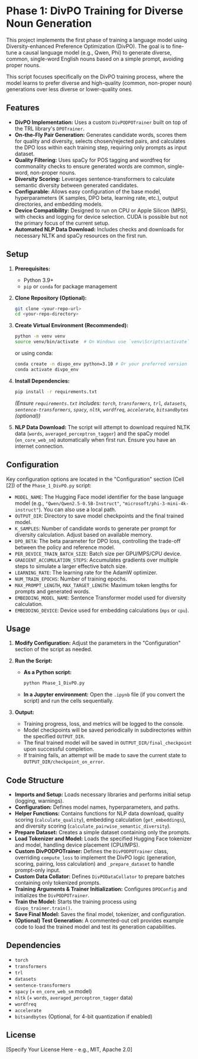 # Phase 1: DivPO Training for Diverse Noun Generation

This project implements the first phase of training a language model using Diversity-enhanced Preference Optimization (DivPO). The goal is to fine-tune a causal language model (e.g., Qwen, Phi) to generate diverse, common, single-word English nouns based on a simple prompt, avoiding proper nouns.

This script focuses specifically on the DivPO training process, where the model learns to prefer diverse and high-quality (common, non-proper noun) generations over less diverse or lower-quality ones.

## Features

*   **DivPO Implementation:** Uses a custom `DivPODPOTrainer` built on top of the TRL library's `DPOTrainer`.
*   **On-the-Fly Pair Generation:** Generates candidate words, scores them for quality and diversity, selects chosen/rejected pairs, and calculates the DPO loss within each training step, requiring only prompts as input dataset.
*   **Quality Filtering:** Uses spaCy for POS tagging and wordfreq for commonality checks to ensure generated words are common, single-word, non-proper nouns.
*   **Diversity Scoring:** Leverages sentence-transformers to calculate semantic diversity between generated candidates.
*   **Configurable:** Allows easy configuration of the base model, hyperparameters (K samples, DPO beta, learning rate, etc.), output directories, and embedding models.
*   **Device Compatibility:** Designed to run on CPU or Apple Silicon (MPS), with checks and logging for device selection. CUDA is possible but not the primary focus of the current setup.
*   **Automated NLP Data Download:** Includes checks and downloads for necessary NLTK and spaCy resources on the first run.

## Setup

1.  **Prerequisites:**
    *   Python 3.9+
    *   `pip` or `conda` for package management

2.  **Clone Repository (Optional):**
    ```bash
    git clone <your-repo-url>
    cd <your-repo-directory>
    ```

3.  **Create Virtual Environment (Recommended):**
    ```bash
    python -m venv venv
    source venv/bin/activate  # On Windows use `venv\Scripts\activate`
    ```
    or using conda:
    ```bash
    conda create -n divpo_env python=3.10 # Or your preferred version
    conda activate divpo_env
    ```

4.  **Install Dependencies:**
    ```bash
    pip install -r requirements.txt
    ```
    *(Ensure `requirements.txt` includes: `torch`, `transformers`, `trl`, `datasets`, `sentence-transformers`, `spacy`, `nltk`, `wordfreq`, `accelerate`, `bitsandbytes` (optional))*

5.  **NLP Data Download:**
    The script will attempt to download required NLTK data (`words`, `averaged_perceptron_tagger`) and the spaCy model (`en_core_web_sm`) automatically when first run. Ensure you have an internet connection.

## Configuration

Key configuration options are located in the "Configuration" section (Cell [2]) of the `Phase_1_DivPO.py` script:

*   `MODEL_NAME`: The Hugging Face model identifier for the base language model (e.g., `"Qwen/Qwen2.5-0.5B-Instruct"`, `"microsoft/phi-3-mini-4k-instruct"`). You can also use a local path.
*   `OUTPUT_DIR`: Directory to save model checkpoints and the final trained model.
*   `K_SAMPLES`: Number of candidate words to generate per prompt for diversity calculation. Adjust based on available memory.
*   `DPO_BETA`: The beta parameter for DPO loss, controlling the trade-off between the policy and reference model.
*   `PER_DEVICE_TRAIN_BATCH_SIZE`: Batch size per GPU/MPS/CPU device.
*   `GRADIENT_ACCUMULATION_STEPS`: Accumulates gradients over multiple steps to simulate a larger effective batch size.
*   `LEARNING_RATE`: The learning rate for the AdamW optimizer.
*   `NUM_TRAIN_EPOCHS`: Number of training epochs.
*   `MAX_PROMPT_LENGTH`, `MAX_TARGET_LENGTH`: Maximum token lengths for prompts and generated words.
*   `EMBEDDING_MODEL_NAME`: Sentence Transformer model used for diversity calculation.
*   `EMBEDDING_DEVICE`: Device used for embedding calculations (`mps` or `cpu`).

## Usage

1.  **Modify Configuration:** Adjust the parameters in the "Configuration" section of the script as needed.
2.  **Run the Script:**
    *   **As a Python script:**
        ```bash
        python Phase_1_DivPO.py
        ```
    *   **In a Jupyter environment:** Open the `.ipynb` file (if you convert the script) and run the cells sequentially.

3.  **Output:**
    *   Training progress, loss, and metrics will be logged to the console.
    *   Model checkpoints will be saved periodically in subdirectories within the specified `OUTPUT_DIR`.
    *   The final trained model will be saved in `OUTPUT_DIR/final_checkpoint` upon successful completion.
    *   If training fails, an attempt will be made to save the current state to `OUTPUT_DIR/checkpoint_on_error`.

## Code Structure

*   **Imports and Setup:** Loads necessary libraries and performs initial setup (logging, warnings).
*   **Configuration:** Defines model names, hyperparameters, and paths.
*   **Helper Functions:** Contains functions for NLP data download, quality scoring (`calculate_quality`), embedding calculation (`get_embeddings`), and diversity scoring (`calculate_pairwise_semantic_diversity`).
*   **Prepare Dataset:** Creates a simple dataset containing only the prompts.
*   **Load Tokenizer and Model:** Loads the specified Hugging Face tokenizer and model, handling device placement (CPU/MPS).
*   **Custom DivPODPOTrainer:** Defines the `DivPODPOTrainer` class, overriding `compute_loss` to implement the DivPO logic (generation, scoring, pairing, loss calculation) and `_prepare_dataset` to handle prompt-only input.
*   **Custom Data Collator:** Defines `DivPODataCollator` to prepare batches containing only tokenized prompts.
*   **Training Arguments & Trainer Initialization:** Configures `DPOConfig` and initializes the `DivPODPOTrainer`.
*   **Train the Model:** Starts the training process using `divpo_trainer.train()`.
*   **Save Final Model:** Saves the final model, tokenizer, and configuration.
*   **(Optional) Test Generation:** A commented-out cell provides example code to load the trained model and test its generation capabilities.

## Dependencies

*   `torch`
*   `transformers`
*   `trl`
*   `datasets`
*   `sentence-transformers`
*   `spacy` (+ `en_core_web_sm` model)
*   `nltk` (+ `words`, `averaged_perceptron_tagger` data)
*   `wordfreq`
*   `accelerate`
*   `bitsandbytes` (Optional, for 4-bit quantization if enabled)

## License

[Specify Your License Here - e.g., MIT, Apache 2.0] 